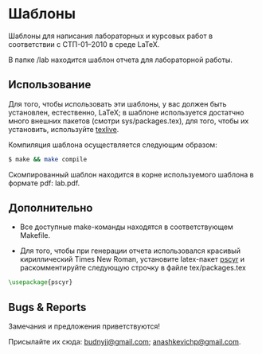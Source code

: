 Шаблоны
=======

Шаблоны для написания лабораторных и курсовых работ в соответствии с СТП-01–2010 в среде LaTeX.

В папке /lab находится шаблон отчета для лабораторной работы.

Использование
-------------

Для того, чтобы использовать эти шаблоны, у вас должен быть установлен, естественно, LaTeX;
в шаблоне используется достатчно много внешних пакетов (смотри sys/packages.tex), для того,
чтобы их установить, используйте [texlive](http://www.tug.org/texlive/).

Компиляция шаблона осуществляется следующим образом:

```bash
$ make && make compile
```

Скомпированный шаблон находится в корне используемого шаблона в формате pdf: lab.pdf.

Дополнительно
-------------

+ Все доступные make-команды находятся в соответствующем Makefile.

+ Для того, чтобы при генерации отчета использовался красивый кириллический Times New Roman,
  установите latex-пакет [pscyr](http://donik.org/wiki/index.php/%D0%A3%D1%81%D1%82%D0%B0%D0%BD%D0%BE%D0%B2%D0%BA%D0%B0_%D0%BF%D0%B0%D0%BA%D0%B5%D1%82%D0%B0_PSCyr_%D0%B2_LaTeX) и
  раскомментируйте следующую строчку в файле tex/packages.tex

```latex
\usepackage{pscyr}
```

Bugs & Reports
--------------

Замечания и предложения приветствуются!

Присылайте их сюда: [budnyjj@gmail.com](mailto:budnyjj@gmail.com); [anashkevichp@gmail.com](mailto:anashkevichp@gmail.com).

